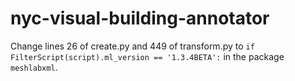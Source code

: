 # nyc-visual-building-annotator


Change lines 26 of create.py and 449 of transform.py to `if FilterScript(script).ml_version == '1.3.4BETA':` in the package `meshlabxml`.
